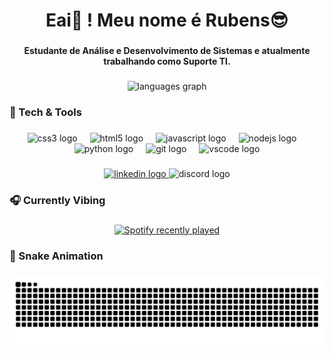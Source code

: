 <h1 align="center">Eai👋 ! Meu nome é Rubens😎</h1>

###

<h4 align="center">Estudante de Análise e Desenvolvimento de Sistemas e atualmente trabalhando como Suporte TI.</h4>

###

<div align="center">
  <img src="https://github-readme-stats.vercel.app/api/top-langs?username=RubensGJ&locale=pt-br&hide_title=false&layout=compact&card_width=320&langs_count=12&theme=github_dark&hide_border=false&order=2" height="150" alt="languages graph"  />
</div>

###

<h3 align="left">🔧 Tech & Tools</h3>

###

<div align="center">
  <img src="https://skillicons.dev/icons?i=css" height="40" alt="css3 logo"  />
  <img width="12" />
  <img src="https://skillicons.dev/icons?i=html" height="40" alt="html5 logo"  />
  <img width="12" />
  <img src="https://skillicons.dev/icons?i=js" height="40" alt="javascript logo"  />
  <img width="12" />
  <img src="https://cdn.jsdelivr.net/gh/devicons/devicon/icons/nodejs/nodejs-original.svg" height="40" alt="nodejs logo"  />
  <img width="12" />
  <img src="https://cdn.jsdelivr.net/gh/devicons/devicon/icons/python/python-original.svg" height="40" alt="python logo"  />
  <img width="12" />
  <img src="https://cdn.simpleicons.org/git/F05032" height="40" alt="git logo"  />
  <img width="12" />
  <img src="https://cdn.jsdelivr.net/gh/devicons/devicon/icons/vscode/vscode-original.svg" height="40" alt="vscode logo"  />
</div>

###

<div align="center">
  <a href="https://www.linkedin.com/in/rubens-g-51697b309/" target="_blank">
  <img src="https://raw.githubusercontent.com/maurodesouza/profile-readme-generator/master/src/assets/icons/social/linkedin/default.svg" width="52" height="40" alt="linkedin logo" />
</a>
  <img src="https://raw.githubusercontent.com/maurodesouza/profile-readme-generator/master/src/assets/icons/social/discord/default.svg" width="52" height="40" alt="discord logo"  />
</div>

###

<h3 align="left">🎧 Currently Vibing</h3>

###

<div align="center">
  <a href="https://open.spotify.com/user/c20g3hsvbjti8nowet83eat79">
    <img src="https://spotify-recently-played-readme.vercel.app/api?user=c20g3hsvbjti8nowet83eat79&count=5&unique=false" alt="Spotify recently played"  />
  </a>
</div>

###

<h3 align="left">🐍 Snake Animation</h3>

###

<img src="https://raw.githubusercontent.com/RubensGJ/RubensGJ/output/snake.svg" alt="Snake animation" />

###
